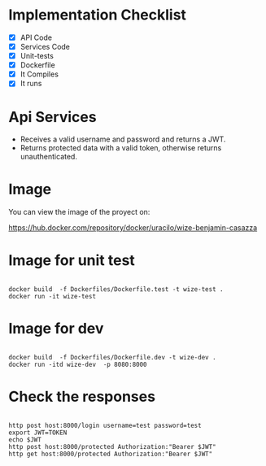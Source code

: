 # Implementation Checklist
- [x] API Code
- [x] Services Code
- [x] Unit-tests
- [x] Dockerfile
- [x] It Compiles
- [x] It runs

# Api Services
- Receives a valid username and password and returns a JWT.
- Returns protected data with a valid token, otherwise returns unauthenticated.


# Image 

You can view the image of the proyect on: 

https://hub.docker.com/repository/docker/uracilo/wize-benjamin-casazza


# Image  for unit test
```

docker build  -f Dockerfiles/Dockerfile.test -t wize-test .
docker run -it wize-test 
```

# Image for dev
```

docker build  -f Dockerfiles/Dockerfile.dev -t wize-dev .
docker run -itd wize-dev  -p 8080:8000
```

# Check the responses 

```

http post host:8000/login username=test password=test
export JWT=TOKEN
echo $JWT
http post host:8000/protected Authorization:"Bearer $JWT"
http get host:8000/protected Authorization:"Bearer $JWT"

```
